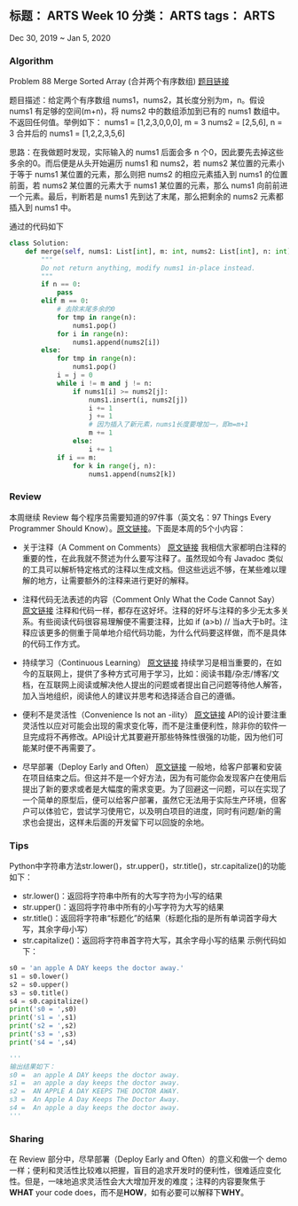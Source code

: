 标题： ARTS Week 10
分类： ARTS
tags： ARTS
-----------------------------------

Dec 30, 2019 ~ Jan 5, 2020
### Algorithm
Problem 88 Merge Sorted Array (合并两个有序数组)  [题目链接](https://leetcode-cn.com/problems/merge-sorted-array/)

题目描述：给定两个有序数组 nums1，nums2，其长度分别为m，n。假设 nums1 有足够的空间(m+n)，将 nums2 中的数组添加到已有的 nums1 数组中。不返回任何值。举例如下：
nums1 = [1,2,3,0,0,0], m = 3
nums2 = [2,5,6],       n = 3
合并后的 nums1 = [1,2,2,3,5,6]

思路：在我做题时发现，实际输入的 nums1 后面会多 n 个0，因此要先去掉这些多余的0。而后便是从头开始遍历 nums1 和 nums2，若 nums2 某位置的元素小于等于 nums1 某位置的元素，那么则把 nums2 的相应元素插入到 nums1 的位置前面，若 nums2 某位置的元素大于 nums1 某位置的元素，那么 nums1 向前前进一个元素。最后，判断若是 nums1 先到达了末尾，那么把剩余的 nums2 元素都插入到 nums1 中。

通过的代码如下
```python
class Solution:
    def merge(self, nums1: List[int], m: int, nums2: List[int], n: int) -> None:
        """
        Do not return anything, modify nums1 in-place instead.
        """
        if n == 0:
            pass
        elif m == 0:
            # 去除末尾多余的0
            for tmp in range(n):
                nums1.pop()
            for i in range(n):
                nums1.append(nums2[i])
        else:
            for tmp in range(n):
                nums1.pop()
            i = j = 0
            while i != m and j != n:
                if nums1[i] >= nums2[j]:
                    nums1.insert(i, nums2[j])
                    i += 1
                    j += 1
                    # 因为插入了新元素，nums1长度要增加一，即m=m+1
                    m += 1 
                else:
                    i += 1
            if i == m:
                for k in range(j, n):
                    nums1.append(nums2[k])
```

### Review
本周继续 Review 每个程序员需要知道的97件事（英文名：97 Things Every Programmer Should Know）。[原文链接](https://97-things-every-x-should-know.gitbooks.io/97-things-every-programmer-should-know/content/en/)。下面是本周的5个小内容：
- 关于注释（A Comment on Comments） [原文链接](https://97-things-every-x-should-know.gitbooks.io/97-things-every-programmer-should-know/content/en/thing_16/)
我相信大家都明白注释的重要的性，在此我就不赘述为什么要写注释了。虽然现如今有 Javadoc 类似的工具可以解析特定格式的注释以生成文档。但这些远远不够，在某些难以理解的地方，让需要额外的注释来进行更好的解释。

- 注释代码无法表述的内容（Comment Only What the Code Cannot Say） [原文链接](https://97-things-every-x-should-know.gitbooks.io/97-things-every-programmer-should-know/content/en/thing_17/)
注释和代码一样，都存在这好坏。注释的好坏与注释的多少无太多关系。有些阅读代码很容易理解便不需要注释，比如 if (a>b) // 当a大于b时。注释应该更多的侧重于简单地介绍代码功能，为什么代码要这样做，而不是具体的代码工作方式。

- 持续学习（Continuous Learning） [原文链接](https://97-things-every-x-should-know.gitbooks.io/97-things-every-programmer-should-know/content/en/thing_18/)
持续学习是相当重要的，在如今的互联网上，提供了多种方式可用于学习，比如：阅读书籍/杂志/博客/文档，在互联网上阅读或解决他人提出的问题或者提出自己问题等待他人解答，加入当地组织，阅读他人的建议并思考和选择适合自己的遵循。

- 便利不是灵活性（Convenience Is not an -ility） [原文链接](https://97-things-every-x-should-know.gitbooks.io/97-things-every-programmer-should-know/content/en/thing_19/)
API的设计要注重灵活性以应对可能会出现的需求变化等，而不是注重便利性，除非你的软件一旦完成将不再修改。API设计尤其要避开那些特殊性很强的功能，因为他们可能某时便不再需要了。

- 尽早部署（Deploy Early and Often） [原文链接](https://97-things-every-x-should-know.gitbooks.io/97-things-every-programmer-should-know/content/en/thing_20/)
一般地，给客户部署和安装在项目结束之后。但这并不是一个好方法，因为有可能你会发现客户在使用后提出了新的要求或者是大幅度的需求变更。为了回避这一问题，可以在实现了一个简单的原型后，便可以给客户部署，虽然它无法用于实际生产环境，但客户可以体验它，尝试学习使用它，以及明白项目的进度，同时有问题/新的需求也会提出，这样未后面的开发留下可以回旋的余地。

### Tips
Python中字符串方法str.lower()，str.upper()，str.title()，str.capitalize()的功能如下：
- str.lower()：返回将字符串中所有的大写字符为小写的结果
- str.upper()：返回将字符串中所有的小写字符为大写的结果
- str.title()：返回将字符串“标题化”的结果（标题化指的是所有单词首字母大写，其余字母小写）
- str.capitalize()：返回将字符串首字符大写，其余字母小写的结果
示例代码如下：
```python
s0 = 'an apple A DAY keeps the doctor away.'
s1 = s0.lower()
s2 = s0.upper()
s3 = s0.title()
s4 = s0.capitalize()
print('s0 = ',s0)
print('s1 = ',s1)
print('s2 = ',s2)
print('s3 = ',s3)
print('s4 = ',s4)

'''
输出结果如下：
s0 =  an apple A DAY keeps the doctor away.
s1 =  an apple a day keeps the doctor away.
s2 =  AN APPLE A DAY KEEPS THE DOCTOR AWAY.
s3 =  An Apple A Day Keeps The Doctor Away.
s4 =  An apple a day keeps the doctor away.
'''
```

### Sharing
在 Review 部分中，尽早部署（Deploy Early and Often）的意义和做一个 demo 一样；便利和灵活性比较难以把握，盲目的追求开发时的便利性，很难适应变化性。但是，一味地追求灵活性会大大增加开发的难度；注释的内容要聚焦于**WHAT** your code does，而不是**HOW**，如有必要可以解释下**WHY**。